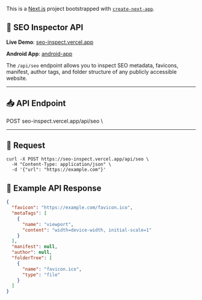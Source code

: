 This is a [Next.js](https://nextjs.org) project bootstrapped with [`create-next-app`](https://nextjs.org/docs/app/api-reference/cli/create-next-app).

## 📡 SEO Inspector API

**Live Demo**: [seo-inspect.vercel.app](https://seo-inspect.vercel.app)

**Android App**: [android-app](https://seo-inspect.vercel.app/seo-inspect.apk)

The `/api/seo` endpoint allows you to inspect SEO metadata, favicons, manifest, author tags, and folder structure of any publicly accessible website.

---

## 📥 API Endpoint

POST seo-inspect.vercel.app/api/seo \

---

## 🧾 Request

```
curl -X POST https://seo-inspect.vercel.app/api/seo \
  -H "Content-Type: application/json" \
  -d '{"url": "https://example.com"}'

```
## 🧪 Example API Response

```json
{
  "favicon": "https://example.com/favicon.ico",
  "metaTags": [
    {
      "name": "viewport",
      "content": "width=device-width, initial-scale=1"
    }
  ],
  "manifest": null,
  "author": null,
  "folderTree": [
    {
      "name": "favicon.ico",
      "type": "file"
    }
  ]
}
